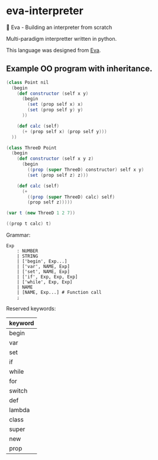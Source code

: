 # eva-interpreter
💃 Eva - Building an interpreter from scratch

Multi-paradigm interpretter written in python.

This language was designed from [Eva](https://github.com/DmitrySoshnikov/eva-source).


## Example OO program with inheritance.
```scala
(class Point nil
  (begin
    (def constructor (self x y)
      (begin
        (set (prop self x) x)
        (set (prop self y) y)
      ))	

    (def calc (self)
      (+ (prop self x) (prop self y)))
  ))

(class ThreeD Point
  (begin
    (def constructor (self x y z)
      (begin
        ((prop (super ThreeD) constructor) self x y)
        (set (prop self z) z)))

    (def calc (self)
      (+ 
        ((prop (super ThreeD) calc) self)
        (prop self z)))))

(var t (new ThreeD 1 2 7))

((prop t calc) t)
```

Grammar:
```ebnf
Exp 
	: NUMBER
	| STRING
	| ['begin', Exp...]
	| ['var', NAME, Exp]
	| ['set', NAME, Exp]
	| ['if', Exp, Exp, Exp]
	| ['while', Exp, Exp]
	| NAME
	| [NAME, Exp...] # Function call
	;
 ```

Reserved keywords:

|keyword|
|------|
|begin|
|var|
|set|
|if|
|while|
|for|
|switch|
|def|
|lambda|
|class|
|super|
|new|
|prop|

